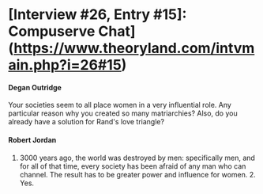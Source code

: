 # [Interview #26, Entry #15]: Compuserve Chat](https://www.theoryland.com/intvmain.php?i=26#15)

#### Degan Outridge

Your societies seem to all place women in a very influential role. Any particular reason why you created so many matriarchies? Also, do you already have a solution for Rand's love triangle?

#### Robert Jordan

1. 3000 years ago, the world was destroyed by men: specifically men, and for all of that time, every society has been afraid of any man who can channel. The result has to be greater power and influence for women. 2. Yes.

